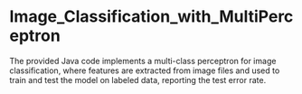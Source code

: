 # Image_Classification_with_MultiPerceptron
The provided Java code implements a multi-class perceptron for image classification, where features are extracted from image files and used to train and test the model on labeled data, reporting the test error rate.

